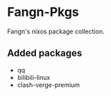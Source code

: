 # Fangn-Pkgs

Fangn's nixos package collection.



## Added packages

- qq
- bilibili-linux
- clash-verge-premium